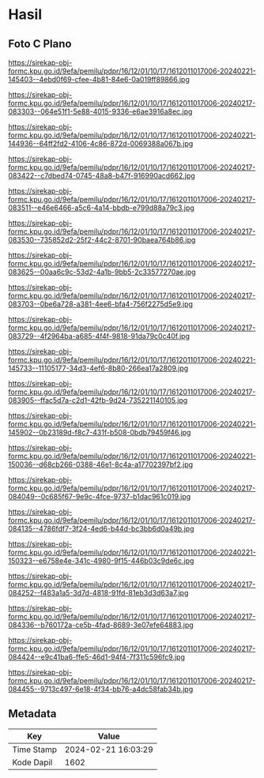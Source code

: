 # Hasil

## Foto C Plano

https://sirekap-obj-formc.kpu.go.id/9efa/pemilu/pdpr/16/12/01/10/17/1612011017006-20240221-145403--4ebd0f69-cfee-4b81-84e6-0a019ff89866.jpg

https://sirekap-obj-formc.kpu.go.id/9efa/pemilu/pdpr/16/12/01/10/17/1612011017006-20240217-083303--064e51f1-5e88-4015-9336-e6ae3916a8ec.jpg

https://sirekap-obj-formc.kpu.go.id/9efa/pemilu/pdpr/16/12/01/10/17/1612011017006-20240221-144936--64ff2fd2-4106-4c86-872d-0069388a067b.jpg

https://sirekap-obj-formc.kpu.go.id/9efa/pemilu/pdpr/16/12/01/10/17/1612011017006-20240217-083422--c7dbed74-0745-48a8-b47f-916990acd662.jpg

https://sirekap-obj-formc.kpu.go.id/9efa/pemilu/pdpr/16/12/01/10/17/1612011017006-20240217-083511--e46e6466-a5c6-4a14-bbdb-e799d88a79c3.jpg

https://sirekap-obj-formc.kpu.go.id/9efa/pemilu/pdpr/16/12/01/10/17/1612011017006-20240217-083530--735852d2-25f2-44c2-8701-90baea764b86.jpg

https://sirekap-obj-formc.kpu.go.id/9efa/pemilu/pdpr/16/12/01/10/17/1612011017006-20240217-083625--00aa6c9c-53d2-4a1b-9bb5-2c33577270ae.jpg

https://sirekap-obj-formc.kpu.go.id/9efa/pemilu/pdpr/16/12/01/10/17/1612011017006-20240217-083703--0be6a728-a381-4ee6-bfa4-756f2275d5e9.jpg

https://sirekap-obj-formc.kpu.go.id/9efa/pemilu/pdpr/16/12/01/10/17/1612011017006-20240217-083729--4f2964ba-a685-4f4f-9818-91da79c0c40f.jpg

https://sirekap-obj-formc.kpu.go.id/9efa/pemilu/pdpr/16/12/01/10/17/1612011017006-20240221-145733--11105177-34d3-4ef6-8b80-266ea17a2809.jpg

https://sirekap-obj-formc.kpu.go.id/9efa/pemilu/pdpr/16/12/01/10/17/1612011017006-20240217-083905--ffac5d7a-c2d1-42fb-9d24-735221140105.jpg

https://sirekap-obj-formc.kpu.go.id/9efa/pemilu/pdpr/16/12/01/10/17/1612011017006-20240221-145902--0b23189d-f8c7-431f-b508-0bdb79459f46.jpg

https://sirekap-obj-formc.kpu.go.id/9efa/pemilu/pdpr/16/12/01/10/17/1612011017006-20240221-150036--d68cb266-0388-46e1-8c4a-a17702397bf2.jpg

https://sirekap-obj-formc.kpu.go.id/9efa/pemilu/pdpr/16/12/01/10/17/1612011017006-20240217-084049--0c685f67-9e9c-4fce-9737-b1dac961c019.jpg

https://sirekap-obj-formc.kpu.go.id/9efa/pemilu/pdpr/16/12/01/10/17/1612011017006-20240217-084135--4786fdf7-3f24-4ed6-b44d-bc3bb6d0a49b.jpg

https://sirekap-obj-formc.kpu.go.id/9efa/pemilu/pdpr/16/12/01/10/17/1612011017006-20240221-150323--e6758e4e-341c-4980-9f15-446b03c9de6c.jpg

https://sirekap-obj-formc.kpu.go.id/9efa/pemilu/pdpr/16/12/01/10/17/1612011017006-20240217-084252--f483a1a5-3d7d-4818-91fd-81eb3d3d63a7.jpg

https://sirekap-obj-formc.kpu.go.id/9efa/pemilu/pdpr/16/12/01/10/17/1612011017006-20240217-084336--b760172a-ce5b-4fad-8689-3e07efe64883.jpg

https://sirekap-obj-formc.kpu.go.id/9efa/pemilu/pdpr/16/12/01/10/17/1612011017006-20240217-084424--e9c41ba6-ffe5-46d1-94f4-7f311c596fc9.jpg

https://sirekap-obj-formc.kpu.go.id/9efa/pemilu/pdpr/16/12/01/10/17/1612011017006-20240217-084455--9713c497-6e18-4f34-bb76-a4dc58fab34b.jpg


## Metadata

| Key        | Value               |
| ---------- | ------------------- |
| Time Stamp | 2024-02-21 16:03:29 |
| Kode Dapil | 1602                |



